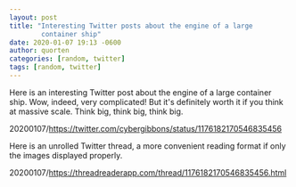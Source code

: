 ```yaml
---
layout: post
title: "Interesting Twitter posts about the engine of a large
        container ship"
date: 2020-01-07 19:13 -0600
author: quorten
categories: [random, twitter]
tags: [random, twitter]
---
```


Here is an interesting Twitter post about the engine of a large
container ship.  Wow, indeed, very complicated!  But it's definitely
worth it if you think at massive scale.  Think big, think big, think
big.

20200107/https://twitter.com/cybergibbons/status/1176182170546835456

Here is an unrolled Twitter thread, a more convenient reading format
if only the images displayed properly.

20200107/https://threadreaderapp.com/thread/1176182170546835456.html
